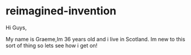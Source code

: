 # reimagined-invention

Hi Guys,

My name is Graeme,Im 36 years old and i live in Scotland.
Im new to this sort of thing so lets see how i get on!
